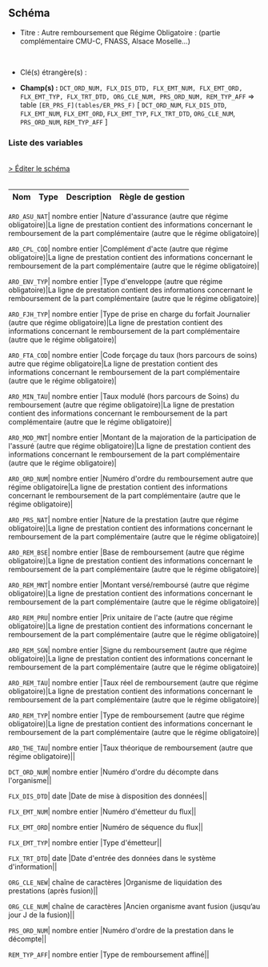 ## Schéma


- Titre : Autre remboursement que Régime Obligatoire : (partie complémentaire CMU-C, FNASS, Alsace Moselle…)
<br />



- Clé(s) étrangère(s) : <br />

- **Champ(s) :** `DCT_ORD_NUM, FLX_DIS_DTD, FLX_EMT_NUM, FLX_EMT_ORD, FLX_EMT_TYP, FLX_TRT_DTD, ORG_CLE_NUM, PRS_ORD_NUM, REM_TYP_AFF`
  => table `[ER_PRS_F](tables/ER_PRS_F)` [ `DCT_ORD_NUM`, `FLX_DIS_DTD`, `FLX_EMT_NUM`, `FLX_EMT_ORD`, `FLX_EMT_TYP`, `FLX_TRT_DTD`, `ORG_CLE_NUM`, `PRS_ORD_NUM`, `REM_TYP_AFF` ]<br />

 
### Liste des variables
<br />
<div>
    <a href="https://gitlab.com/healthdatahub/applications-du-hdh/schema-snds/-/tree/master/schemas/ER_ARO_F/ER_ARO_F.json"
       target="_blank" rel="noopener noreferrer">> Éditer le schéma</a>
</div>
<br />

Nom | Type | Description | Règle de gestion
-|-|-|-



`ARO_ASU_NAT`| nombre entier |Nature d'assurance (autre que régime obligatoire)|La ligne de prestation contient des informations concernant le remboursement de la part complémentaire (autre que le régime obligatoire)|

`ARO_CPL_COD`| nombre entier |Complément d'acte (autre que régime obligatoire)|La ligne de prestation contient des informations concernant le remboursement de la part complémentaire (autre que le régime obligatoire)|

`ARO_ENV_TYP`| nombre entier |Type d'enveloppe (autre que régime obligatoire)|La ligne de prestation contient des informations concernant le remboursement de la part complémentaire (autre que le régime obligatoire)|

`ARO_FJH_TYP`| nombre entier |Type de prise en charge du forfait Journalier (autre que régime obligatoire)|La ligne de prestation contient des informations concernant le remboursement de la part complémentaire (autre que le régime obligatoire)|

`ARO_FTA_COD`| nombre entier |Code forçage du taux (hors parcours de soins) autre que régime obligatoire|La ligne de prestation contient des informations concernant le remboursement de la part complémentaire (autre que le régime obligatoire)|

`ARO_MIN_TAU`| nombre entier |Taux modulé (hors parcours de Soins) du remboursement (autre que régime obligatoire)|La ligne de prestation contient des informations concernant le remboursement de la part complémentaire (autre que le régime obligatoire)|

`ARO_MOD_MNT`| nombre entier |Montant de la majoration de la participation de l'assuré (autre que régime obligatoire)|La ligne de prestation contient des informations concernant le remboursement de la part complémentaire (autre que le régime obligatoire)|

`ARO_ORD_NUM`| nombre entier |Numéro d'ordre du remboursement autre que régime obligatoire|La ligne de prestation contient des informations concernant le remboursement de la part complémentaire (autre que le régime obligatoire)|

`ARO_PRS_NAT`| nombre entier |Nature de la prestation (autre que régime obligatoire)|La ligne de prestation contient des informations concernant le remboursement de la part complémentaire (autre que le régime obligatoire)|

`ARO_REM_BSE`| nombre entier |Base de remboursement (autre que régime obligatoire)|La ligne de prestation contient des informations concernant le remboursement de la part complémentaire (autre que le régime obligatoire)|

`ARO_REM_MNT`| nombre entier |Montant versé/remboursé (autre que régime obligatoire)|La ligne de prestation contient des informations concernant le remboursement de la part complémentaire (autre que le régime obligatoire)|

`ARO_REM_PRU`| nombre entier |Prix unitaire de l'acte (autre que régime obligatoire)|La ligne de prestation contient des informations concernant le remboursement de la part complémentaire (autre que le régime obligatoire)|

`ARO_REM_SGN`| nombre entier |Signe du remboursement (autre que régime obligatoire)|La ligne de prestation contient des informations concernant le remboursement de la part complémentaire (autre que le régime obligatoire)|

`ARO_REM_TAU`| nombre entier |Taux réel de remboursement (autre que régime obligatoire)|La ligne de prestation contient des informations concernant le remboursement de la part complémentaire (autre que le régime obligatoire)|

`ARO_REM_TYP`| nombre entier |Type de remboursement (autre que régime obligatoire)|La ligne de prestation contient des informations concernant le remboursement de la part complémentaire (autre que le régime obligatoire)|

`ARO_THE_TAU`| nombre entier |Taux théorique de remboursement (autre que régime obligatoire)||

`DCT_ORD_NUM`| nombre entier |Numéro d'ordre du décompte dans l'organisme||

`FLX_DIS_DTD`| date |Date de mise à disposition des données||

`FLX_EMT_NUM`| nombre entier |Numéro d'émetteur du flux||

`FLX_EMT_ORD`| nombre entier |Numéro de séquence du flux||

`FLX_EMT_TYP`| nombre entier |Type d'émetteur||

`FLX_TRT_DTD`| date |Date d'entrée des données dans le système d'information||

`ORG_CLE_NEW`| chaîne de caractères |Organisme de liquidation des prestations (après fusion)||

`ORG_CLE_NUM`| chaîne de caractères |Ancien organisme avant fusion (jusqu’au jour J de la fusion)||

`PRS_ORD_NUM`| nombre entier |Numéro d'ordre de la prestation dans le décompte||

`REM_TYP_AFF`| nombre entier |Type de remboursement affiné||
